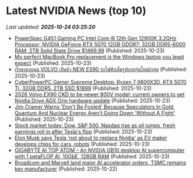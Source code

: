 # Latest NVIDIA News (top 10)
_Last updated: **2025-10-24 03:25:20**_

- [PowerSpec G451 Gaming PC Intel Core i9 12th Gen 12900K 3.2GHz Processor; NVIDIA GeForce RTX 5070 12GB GDDR7; 32GB DDR5-6000 RAM; 2TB Solid State Drive $1469.99](https://slickdeals.net/f/18724876-powerspec-g451-gaming-pc-intel-core-i9-12th-gen-12900k-3-2ghz-processor-nvidia-geforce-rtx-5070-12gb-gddr7-32gb-ddr5-6000-ram-2tb-solid-state-drive-1469-99) (Published: 2025-10-23)
- [My perfect MacBook Pro replacement is the Windows laptop you least expect](https://www.zdnet.com/article/my-perfect-macbook-pro-replacement-is-the-windows-laptop-you-least-expect/) (Published: 2025-10-23)
- [เรือธงลงถนน VOLVO เปิดตัว NEW ES90 รถไฟฟ้าเต็มรูปแบบรุ่นใหม่ล่าสุด](https://www.thairath.co.th/news/auto/evcar/2890765) (Published: 2025-10-23)
- [CyberPowerPC Gamer Supreme Desktop: Ryzen 7 9800X3D, RTX 5070 Ti, 32GB DDR5, 2TB SSD $1899](https://slickdeals.net/f/18724825-cyberpowerpc-gamer-supreme-desktop-ryzen-7-9800x3d-rtx-5070-ti-32gb-ddr5-2tb-ssd-1899) (Published: 2025-10-23)
- [2026 Volvo EX90 CKD to be newer 800V model; current owners to get Nvidia Drive AGX Orin hardware update](https://paultan.org/2025/10/23/2026-volvo-ex90-ckd-to-be-newer-800v-model-current-owners-to-get-nvidia-drive-agx-orin-hardware-update/) (Published: 2025-10-23)
- [Jim Cramer Warns 'Don't Be Fooled' Because Speculators In Gold, Quantum And Nuclear Energy Aren't Going Down 'Without A Fight'](https://finance.yahoo.com/news/jim-cramer-warns-dont-fooled-003105722.html) (Published: 2025-10-23)
- [Stock market today: Dow, S&P 500, Nasdaq rise as oil jumps, fresh earnings roll in after Tesla's flop](https://finance.yahoo.com/news/live/stock-market-today-dow-sp-500-nasdaq-rise-as-oil-jumps-fresh-earnings-roll-in-after-teslas-flop-002648084.html) (Published: 2025-10-23)
- [Elon Musk says Tesla 'not about to replace Nvidia' as EV maker develops chips for cars, robots](https://www.cnbc.com/2025/10/22/elon-musk-tesla-ai5-nvidia.html) (Published: 2025-10-23)
- [GIGABYTE AI TOP ATOM – An NVIDIA GB10 desktop AI supercomputer with 1 petaFLOP AI, 10GbE, 128GB RAM](https://www.cnx-software.com/2025/10/23/gigabyte-ai-top-atom-an-nvidia-gb10-desktop-ai-supercomputer-with-1-petaflop-ai-10gbe-128gb-ram/) (Published: 2025-10-23)
- [Broadcom and Marvell land major AI accelerator orders, TSMC remains key manufacturer](https://www.digitimes.com/news/a20251022PD236/accelerator-aws-google-broadcom-marvell.html) (Published: 2025-10-22)
